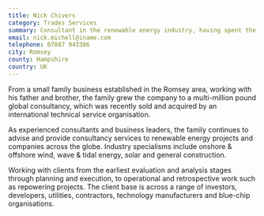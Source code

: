 ```yaml
---
title: Nick Chivers
category: Trades Services
summary: Consultant in the renewable energy industry, having spent the last 15 years building and leading a long established team of industry renowned specialists.
email: nick.michell@iname.com
telephone: 07887 943386
city: Romsey
county: Hampshire
country: UK
---
```

From a small family business established in the Romsey area, working with his father and brother, the family grew the company to a multi-million pound global consultancy, which was recently sold and acquired by an international technical service organisation.

As experienced consultants and business leaders, the family continues to advise and provide consultancy services to renewable energy projects and companies across the globe. Industry specialisms include onshore & offshore wind, wave & tidal energy, solar and general construction.

Working with clients from the earliest evaluation and analysis stages through planning and execution, to operational and retrospective work such as repowering projects. The client base is across a range of investors, developers, utilities, contractors, technology manufacturers and blue-chip organisations.
